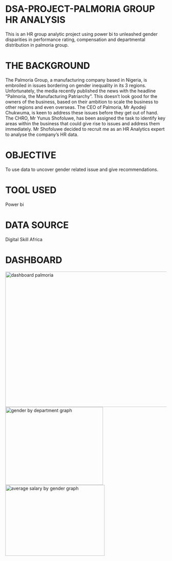 # DSA-PROJECT-PALMORIA GROUP HR ANALYSIS
This is an HR group analytic project using power bi to unleashed gender disparities in performance rating, compensation and departmental distribution in palmoria group.

# THE BACKGROUND
The Palmoria Group, a manufacturing company based in Nigeria, is embroiled in issues
bordering on gender inequality in its 3 regions. Unfortunately, the media recently
published the news with the headline “Palmoria, the Manufacturing Patriarchy”. This
doesn’t look good for the owners of the business, based on their ambition to scale the
business to other regions and even overseas.
The CEO of Palmoria, Mr Ayodeji Chukwuma, is keen to address these issues before they
get out of hand. The CHRO, Mr Yunus Shofoluwe, has been assigned the task to identify
key areas within the business that could give rise to issues and address them immediately.
Mr Shofoluwe decided to recruit me as an HR Analytics expert to analyse the company’s HR data.

# OBJECTIVE 
To use data to uncover gender related issue and give recommendations.

# TOOL USED
Power bi
# DATA SOURCE 
Digital Skill Africa
# DASHBOARD


<img width="710" height="422" alt="dashboard palmoria" src="https://github.com/user-attachments/assets/58d29f51-1546-430a-ba8e-14c2788eaf38" />

<img width="305" height="243" alt="gender by department graph" src="https://github.com/user-attachments/assets/754e6e9d-7f47-4d00-91f2-67d77116ade6" />

<img width="310" height="221" alt="average salary by gender graph" src="https://github.com/user-attachments/assets/ab10ead7-20b0-4dfa-9074-2efb95f3b8d4" />
